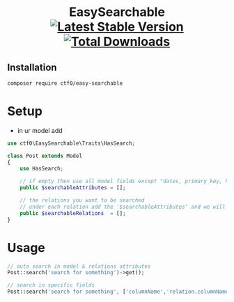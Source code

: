 <h1 align="center">
    EasySearchable
    <br>
    <a href="https://packagist.org/packages/ctf0/easy-searchable"><img src="https://img.shields.io/packagist/v/ctf0/easy-searchable.svg" alt="Latest Stable Version"/></a>
    <a href="https://packagist.org/packages/ctf0/easy-searchable"><img src="https://img.shields.io/packagist/dt/ctf0/easy-searchable.svg" alt="Total Downloads"/></a>
</h1>

## Installation

``` bash
composer require ctf0/easy-searchable
```

# Setup

- in ur model add

```php
use ctf0\EasySearchable\Traits\HasSearch;

class Post extends Model
{
    use HasSearch;

    // if empty then use all model fields except "dates, primary_key, hidden"
    public $searchableAttributes = [];

    // the relations you want to be searched
    // under each relation add the '$searchableAttributes' and we will pick them up automatically
    public $searchableRelations  = [];
}
```

# Usage

```php
// auto search in model & relations attributes
Post::search('search for something')->get();

// search in specific fields
Post::search('search for something', ['columnName','relation.columnName'])->get();
```

